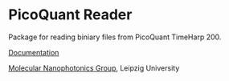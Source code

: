 # PicoQuant Reader
Package for reading biniary files from PicoQuant TimeHarp 200.

[Documentation](http://molecular-nanophotonics.github.io/pqreader)

[Molecular Nanophotonics Group](http://www.uni-leipzig.de/~mona), Leipzig University
